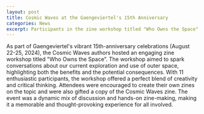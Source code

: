 ```yaml
---
layout: post
title: Cosmic Waves at the Gaengeviertel's 15th Anniversary
categories: News
excerpt: Participants in the zine workshop titled "Who Owns the Space" received copies of the "Cosmic Waves" zine during the Gaengeviertel's 15th-anniversary celebrations, held from August 22-25, 2024.
---
```


As part of Gaengeviertel's vibrant 15th-anniversary celebrations (August 22-25, 2024), the Cosmic Waves authors hosted an engaging zine workshop titled "Who Owns the Space”. The workshop aimed to spark conversations about our current exploration and use of outer space, highlighting both the benefits and the potential consequences. With 11 enthusiastic participants, the workshop offered a perfect blend of creativity and critical thinking. Attendees were encouraged to create their own zines on the topic and were also gifted a copy of the Cosmic Waves zine. The event was a dynamic mix of discussion and hands-on zine-making, making it a memorable and thought-provoking experience for all involved.
